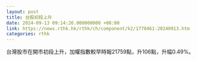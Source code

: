 ```yaml
---
layout: post
title: 台股初段上升
date: 2024-09-13 09:14:26.000000000 +08:00
link: https://news.rthk.hk/rthk/ch/component/k2/1770461-20240913.htm
categories: rthk
---
```


台灣股市在開市初段上升，加權指數較早時報21759點，升106點，升幅0.49%。
